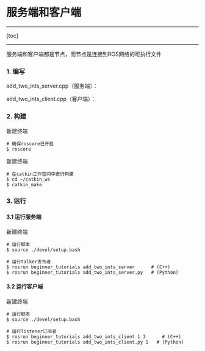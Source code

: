 # 服务端和客户端

---

[toc]



---

服务端和客户端都是节点，而节点是连接到ROS网络的可执行文件



### 1. 编写

add_two_ints_server.cpp（服务端）：

add_two_ints_client.cpp（客户端）：



### 2. 构建

新建终端

```shell
# 确保roscore已开启
$ roscore
```

新建终端

```shell
# 在catkin工作空间中进行构建
$ cd ~/catkin_ws
$ catkin_make
```



### 3. 运行

#### 3.1 运行服务端

新建终端

```shell
# 运行脚本
$ source ./devel/setup.bash

# 运行talker发布者
$ rosrun beginner_tutorials add_two_ints_server      # (C++)
$ rosrun beginner_tutorials add_two_ints_server.py   # (Python)
```



#### 3.2 运行客户端

新建终端

```shell
# 运行脚本
$ source ./devel/setup.bash

# 运行listener订阅者
$ rosrun beginner_tutorials add_two_ints_client 1 3      # (C++)
$ rosrun beginner_tutorials add_two_ints_client.py 1   # (Python)
```

